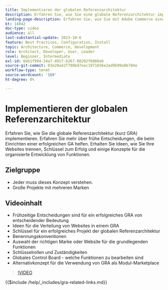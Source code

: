 ```yaml
---
title: Implementieren der globalen Referenzarchitektur
description: Erfahren Sie, wie Sie eine globale Referenzarchitektur implementieren. Erfahren Sie, wie Sie Ihre Websites verteilen können, welche Schlüssel Sie für den Erfolg benötigen und welche Rollen Sie benötigen, um sicherzustellen, dass Ihr Projekt für eine globale Referenzarchitektur auf dem richtigen Weg beginnt.
landing-page-description: Erfahren Sie, wie Sie mit Adobe Commerce eine globale Referenzarchitektur implementieren
kt: 14042
doc-type: video
audience: all
last-substantial-update: 2023-10-6
feature: Best Practices, Configuration, Install
topic: Architecture, Commerce, Development
role: Architect, Developer, User, Leader
level: Beginner, Intermediate
exl-id: 0eb1f994-24a7-491f-b267-00202f6086e6
source-git-commit: 03e20a42f798bd7eac1971656e2ad9b99a8b784e
workflow-type: tm+mt
source-wordcount: '169'
ht-degree: 0%

---
```


# Implementieren der globalen Referenzarchitektur

Erfahren Sie, wie Sie die globale Referenzarchitektur (kurz GRA) implementieren. Erfahren Sie mehr über frühe Entscheidungen, die beim Einrichten einer erfolgreichen GA helfen. Erhalten Sie Ideen, wie Sie Ihre Websites trennen, Schlüssel zum Erfolg und einige Konzepte für die organisierte Entwicklung von Funktionen.

## Zielgruppe

* Jeder muss dieses Konzept verstehen.
* Große Projekte mit mehreren Marken

## Videoinhalt

* Frühzeitige Entscheidungen sind für ein erfolgreiches GRA von entscheidender Bedeutung
* Ideen für die Verteilung von Websites in einem GRA
* Schlüssel für ein erfolgreiches Projekt der globalen Referenzarchitektur
* Benennungskonventionen
* Auswahl der richtigen Marke oder Website für die grundlegenden Funktionen
* Schlüsselrollen und Zuständigkeiten
* Globales Control Board - welche Funktionen zu bearbeiten sind
* Alternativkonzept für die Verwendung von GRA als Modul-Marketplace

>[!VIDEO](https://video.tv.adobe.com/v/3457217?learn=on&captions=ger)

{{$include /help/_includes/gra-related-links.md}}

